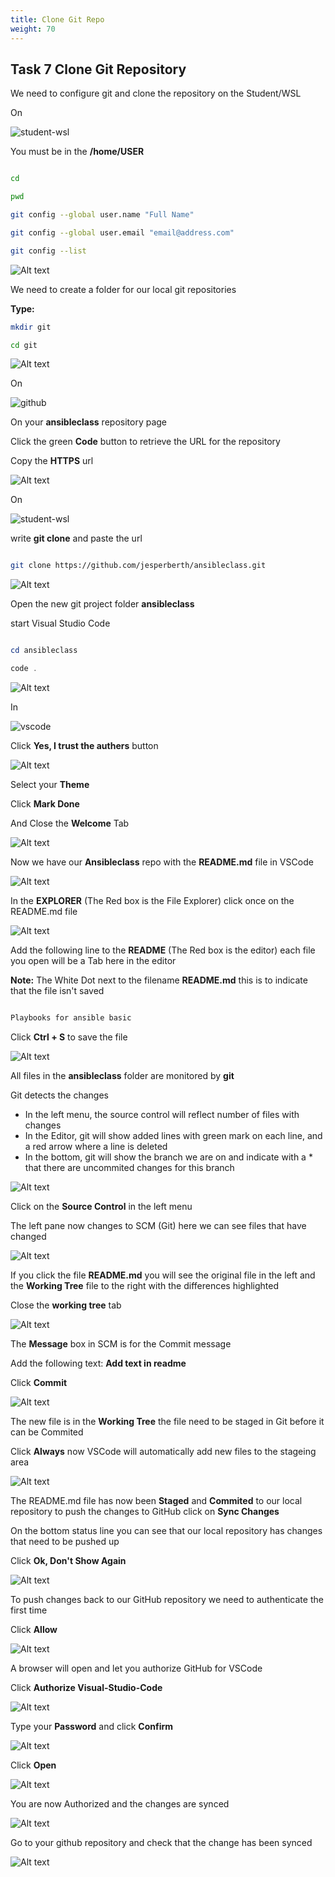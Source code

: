 ```yaml
---
title: Clone Git Repo
weight: 70
---
```


## Task 7 Clone Git Repository

We need to configure git and clone the repository on the Student/WSL

On

![student-wsl](/images/student-wsl.png)

You must be in the __/home/USER__

```bash

cd

pwd

git config --global user.name "Full Name"

git config --global user.email "email@address.com"

git config --list

```

![Alt text](images/009_git_config.png?raw=true "Git Config")

We need to create a folder for our local git repositories

__Type:__

```bash
mkdir git

cd git

```

![Alt text](images/02_git_dir.png?raw=true "Git dir")

On

![github](/images/github.png)

On your __ansibleclass__ repository page

Click the green __Code__ button to retrieve the URL for the repository

Copy the __HTTPS__ url

![Alt text](images/010_repourl.png?raw=true "Paste Repo URL")

On

![student-wsl](/images/student-wsl.png)

write __git clone__ and paste the url

```bash

git clone https://github.com/jesperberth/ansibleclass.git

```

![Alt text](images/009_git_clone.png?raw=true "git clone")

Open the new git project folder __ansibleclass__

start Visual Studio Code

```powershell

cd ansibleclass

code .

```

![Alt text](images/009_start_code.png?raw=true "Start VSCode")

In

![vscode](/images/student-vscode.png)

Click __Yes, I trust the authers__ button

![Alt text](images/009_start_code_trust.png?raw=true "Start VSCode trust")

Select your __Theme__

Click __Mark Done__

And Close the __Welcome__ Tab

![Alt text](images/04_theme_vscode.png?raw=true "VSCode Theme")

Now we have our __Ansibleclass__ repo with the __README.md__ file in VSCode

![Alt text](images/05_vscode_ready.png?raw=true "Git repo is now in VSCode")

In the __EXPLORER__ (The Red box is the File Explorer) click once on the README.md file

![Alt text](images/06_vscode_explorer.png?raw=true "EXPLORER in VSCode")

Add the following line to the __README__ (The Red box is the editor) each file you open will be a Tab here in the editor

__Note:__ The White Dot next to the filename __README.md__ this is to indicate that the file isn't saved

```md

Playbooks for ansible basic

```

Click __Ctrl + S__ to save the file

![Alt text](images/06_vscode_readme.png?raw=true "README in VSCode")

All files in the __ansibleclass__ folder are monitored by __git__

Git detects the changes

- In the left menu, the source control will reflect number of files with changes
- In the Editor, git will show added lines with green mark on each line, and a red arrow where a line is deleted
- In the bottom, git will show the branch we are on and indicate with a * that there are uncommited changes for this branch

![Alt text](images/07_vscode_readme.png?raw=true "README in VSCode")

Click on the __Source Control__ in the left menu

The left pane now changes to SCM (Git) here we can see files that have changed

![Alt text](images/08_vscode_scm.png?raw=true "VSCode SCM")

If you click the file __README.md__ you will see the original file in the left and the __Working Tree__ file to the right with the differences highlighted

Close the __working tree__ tab

![Alt text](images/09_vscode_working_tree.png?raw=true "VSCode SCM")

The __Message__ box in SCM is for the Commit message

Add the following text: __Add text in readme__

Click __Commit__

![Alt text](images/10_vscode_commit.png?raw=true "VSCode Commit")

The new file is in the __Working Tree__ the file need to be staged in Git before it can be Commited

Click __Always__ now VSCode will automatically add new files to the stageing area

![Alt text](images/11_vscode_stage.png?raw=true "VSCode Commit")

The README.md file has now been __Staged__ and __Commited__ to our local repository to push the changes to GitHub click on __Sync Changes__

On the bottom status line you can see that our local repository has changes that need to be pushed up

Click __Ok, Don't Show Again__

![Alt text](images/12_vscode_sync.png?raw=true "VSCode Sync")

To push changes back to our GitHub repository we need to authenticate the first time

Click __Allow__

![Alt text](images/13_vscode_allow.png?raw=true "VSCode allow")

A browser will open and let you authorize GitHub for VSCode

Click __Authorize Visual-Studio-Code__

![Alt text](images/14_github_auth.png?raw=true "VSCode allow")

Type your __Password__ and click __Confirm__

![Alt text](images/15_github_auth_password.png?raw=true "VSCode allow")

Click __Open__

![Alt text](images/16_github_auth_password.png?raw=true "VSCode allow")

You are now Authorized and the changes are synced

![Alt text](images/18_vscode_github_done.png?raw=true "VSCode allow")

Go to your github repository and check that the change has been synced

![Alt text](images/19_github_repo.png?raw=true "github repo")
